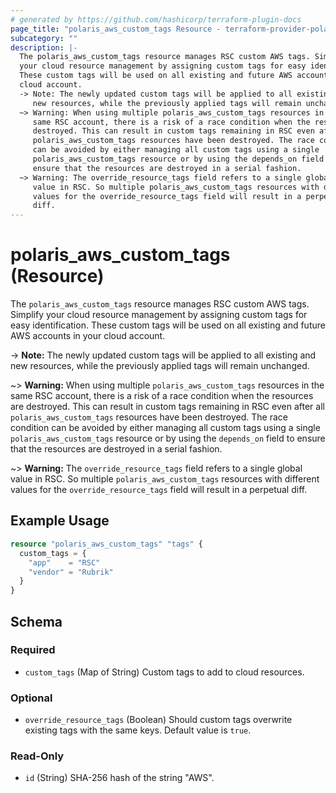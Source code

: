 ```yaml
---
# generated by https://github.com/hashicorp/terraform-plugin-docs
page_title: "polaris_aws_custom_tags Resource - terraform-provider-polaris"
subcategory: ""
description: |-
  The polaris_aws_custom_tags resource manages RSC custom AWS tags. Simplify
  your cloud resource management by assigning custom tags for easy identification.
  These custom tags will be used on all existing and future AWS accounts in your
  cloud account.
  -> Note: The newly updated custom tags will be applied to all existing and
     new resources, while the previously applied tags will remain unchanged.
  ~> Warning: When using multiple polaris_aws_custom_tags resources in the
     same RSC account, there is a risk of a race condition when the resources are
     destroyed. This can result in custom tags remaining in RSC even after all
     polaris_aws_custom_tags resources have been destroyed. The race condition
     can be avoided by either managing all custom tags using a single
     polaris_aws_custom_tags resource or by using the depends_on field to
     ensure that the resources are destroyed in a serial fashion.
  ~> Warning: The override_resource_tags field refers to a single global
     value in RSC. So multiple polaris_aws_custom_tags resources with different
     values for the override_resource_tags field will result in a perpetual
     diff.
---
```


# polaris_aws_custom_tags (Resource)

The `polaris_aws_custom_tags` resource manages RSC custom AWS tags. Simplify
your cloud resource management by assigning custom tags for easy identification.
These custom tags will be used on all existing and future AWS accounts in your
cloud account.

-> **Note:** The newly updated custom tags will be applied to all existing and
   new resources, while the previously applied tags will remain unchanged.

~> **Warning:** When using multiple `polaris_aws_custom_tags` resources in the
   same RSC account, there is a risk of a race condition when the resources are
   destroyed. This can result in custom tags remaining in RSC even after all
   `polaris_aws_custom_tags` resources have been destroyed. The race condition
   can be avoided by either managing all custom tags using a single
   `polaris_aws_custom_tags` resource or by using the `depends_on` field to
   ensure that the resources are destroyed in a serial fashion.

~> **Warning:** The `override_resource_tags` field refers to a single global
   value in RSC. So multiple `polaris_aws_custom_tags` resources with different
   values for the `override_resource_tags` field will result in a perpetual
   diff.

## Example Usage

```terraform
resource "polaris_aws_custom_tags" "tags" {
  custom_tags = {
    "app"    = "RSC"
    "vendor" = "Rubrik"
  }
}
```

<!-- schema generated by tfplugindocs -->
## Schema

### Required

- `custom_tags` (Map of String) Custom tags to add to cloud resources.

### Optional

- `override_resource_tags` (Boolean) Should custom tags overwrite existing tags with the same keys. Default value is `true`.

### Read-Only

- `id` (String) SHA-256 hash of the string "AWS".
